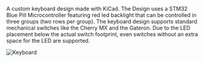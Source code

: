 A custom keyboard design made with KiCad. The Design uses a STM32 Blue Pill Microcontroller featuring red led backlight that can be controlled in three groups (two rows per group). 
The keyboard design supports standard mechanical switches like the Cherry MX and the Gateron. Due to the LED placement below the actual switch footprint, even switches without an
extra space for the LED are supported.

![Keyboard](./images/your-image.png)
